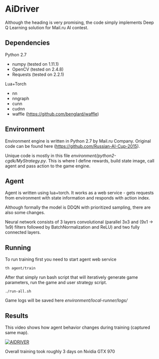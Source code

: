 # AiDriver

Although the heading is very promising, the code simply implements Deep Q Learning solution for Mail.ru AI contest.

## Dependencies
Python 2.7
- numpy (tested on 1.11.1)
- OpenCV (tested on 2.4.8)
- Requests (tested on 2.2.1)

Lua+Torch
- nn
- nngraph
- cunn
- cudnn
- waffle (https://github.com/benglard/waffle)

## Environment
Environment engine is written in Python 2.7 by Mail.ru Company. Original code can be found here (https://github.com/Russian-AI-Cup-2015).

Unique code is mostly in this file *environment/python2-cgdk/MyStrategy.py*. This is where I define rewards, build state image, call agent and pass action to the game engine.

## Agent
Agent is written using lua+torch. It works as a web service - gets requests from environment with state information and responds with action index. 

Although formally the model is DDQN with prioritized sampling, there are also some changes.

Neural network consists of 3 layers convolutional (parallel 3x3 and (9x1 -> 1x9) filters followed by BatchNormalization and ReLU) and two fully connected layers.

## Running
To run training first you need to start agent web service
```
th agent/train 
```
After that simply run bash script that will iteratively generate game parameters, run the game and user strategy script.
```
./run-all.sh
```
Game logs will be saved here *environment/local-runner/logs/* 

## Results
This video shows how agent behavior changes during training (captured same map).

[![AIDRIVER](https://img.youtube.com/vi/Xd6MY3QkS9o/0.jpg)](https://www.youtube.com/watch?v=Xd6MY3QkS9o)

Overall training took roughly 3 days on Nvidia GTX 970
